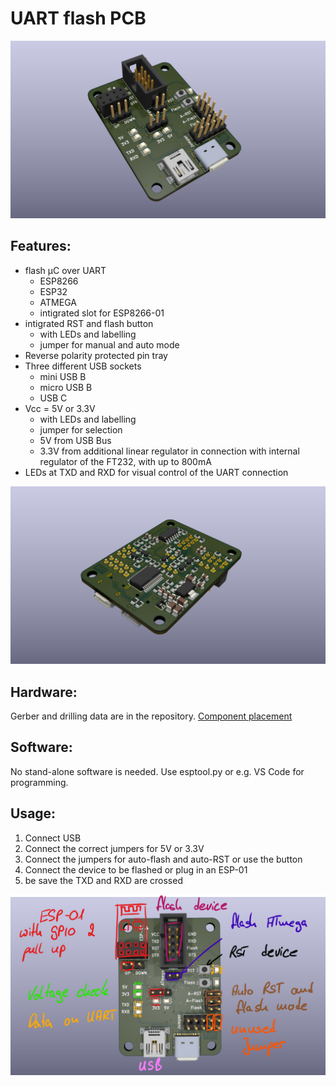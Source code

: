 # UART flash PCB

![](demo/uart_flash_pcb_1.png)

## Features:
- flash µC over UART
	- ESP8266
	- ESP32
	- ATMEGA
	- intigrated slot for ESP8266-01
- intigrated RST and flash button
	- with LEDs and labelling
	- jumper for manual and auto mode
- Reverse polarity protected pin tray
- Three different USB sockets
	- mini USB B
	- micro USB B
	- USB C
- Vcc = 5V  or 3.3V 
	- with LEDs and labelling
	- jumper for selection
	- 5V from USB Bus
	- 3.3V from additional linear regulator in connection with internal regulator of the FT232,  with up to 800mA
- LEDs at TXD and RXD for visual control of the UART connection

![](demo/uart_flash_pcb_3.png)

## Hardware:
Gerber and drilling data are in the repository. [Component placement](./uart_flash_pcb_ibom.html)

## Software:
No stand-alone software is needed. Use esptool.py or e.g. VS Code for programming.

## Usage:
1. Connect USB
2. Connect the correct jumpers for 5V or 3.3V
3. Connect the jumpers for auto-flash and auto-RST or use the button
4. Connect the device to be flashed or plug in an ESP-01
5. be save the TXD and RXD are crossed

![](demo/uart_flash_pcb_2_edit.png)

